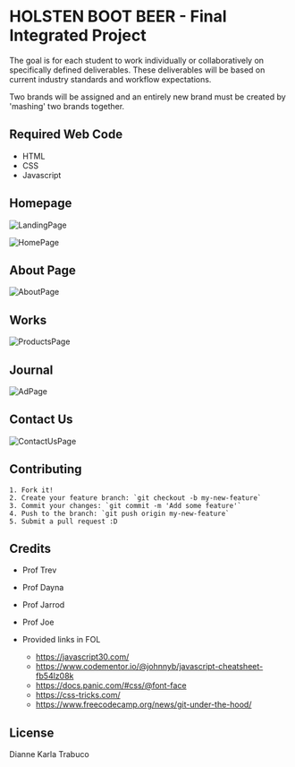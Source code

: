 # HOLSTEN BOOT BEER - Final Integrated Project

The goal is for each student to work individually or
collaboratively on specifically defined deliverables. These deliverables
will be based on current industry standards and workflow expectations.

Two brands will be assigned and an entirely new brand must be created by 'mashing' two brands together.

## Required Web Code

* HTML
* CSS
* Javascript

## Homepage
![LandingPage](images/landing.png "Landing Page")

![HomePage](images/home.png "Landing Page")

## About Page
![AboutPage](images/about.png "Landing Page")

## Works
![ProductsPage](images/products.png "Landing Page")

## Journal
![AdPage](images/ad.png "Landing Page")

## Contact Us
![ContactUsPage](images/contact.png "Landing Page")

## Contributing

	1. Fork it!
	2. Create your feature branch: `git checkout -b my-new-feature`
	3. Commit your changes: `git commit -m 'Add some feature'`
	4. Push to the branch: `git push origin my-new-feature`
	5. Submit a pull request :D

## Credits

* Prof Trev
* Prof Dayna
* Prof Jarrod
* Prof Joe

* Provided links in FOL
	* https://javascript30.com/
	* https://www.codementor.io/@johnnyb/javascript-cheatsheet-fb54lz08k
	* https://docs.panic.com/#css/@font-face
	* https://css-tricks.com/
	* https://www.freecodecamp.org/news/git-under-the-hood/


## License
Dianne Karla Trabuco
